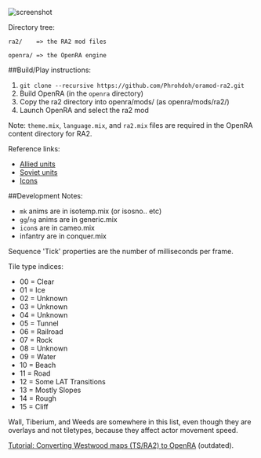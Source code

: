 ![screenshot](http://i.imgur.com/HxQWvXw.png)

Directory tree:

    ra2/    => the RA2 mod files

    openra/ => the OpenRA engine


##Build/Play instructions:

1. `git clone --recursive https://github.com/Phrohdoh/oramod-ra2.git`
2.  Build OpenRA (in the `openra` directory)
3.  Copy the ra2 directory into openra/mods/ (as openra/mods/ra2/)
4.  Launch OpenRA and select the ra2 mod

Note: `theme.mix`, `language.mix`, and `ra2.mix` files are required in the OpenRA content directory for RA2.

Reference links:
* [Allied units](http://cnc.wikia.com/wiki/Allied_Units_and_Structures_Summary#Great_World_War_III_.28Red_Alert_2.29)
* [Soviet units](http://cnc.wikia.com/wiki/Soviet_Units_and_Structures_Summary#Great_World_War_III_.28Red_Alert_2.29)
* [Icons](http://xhp.xwis.net/ra2_icons/)

##Development Notes:
* `mk` anims are in isotemp.mix (or isosno.. etc)
* `gg`/`ng` anims are in generic.mix
* `icon`s are in cameo.mix
* infantry are in conquer.mix

Sequence 'Tick' properties are the number of milliseconds per frame.

Tile type indices:
* 00 = Clear
* 01 = Ice
* 02 = Unknown
* 03 = Unknown
* 04 = Unknown
* 05 = Tunnel
* 06 = Railroad
* 07 = Rock
* 08 = Unknown
* 09 = Water
* 10 = Beach
* 11 = Road
* 12 = Some LAT Transitions
* 13 = Mostly Slopes
* 14 = Rough
* 15 = Cliff

Wall, Tiberium, and Weeds are somewhere in this list,
  even though they are overlays and not tiletypes,
  because they affect actor movement speed.

[Tutorial: Converting Westwood maps (TS/RA2) to OpenRA](https://gist.github.com/Phrohdoh/ab2524fe46b05b029d4b) (outdated).